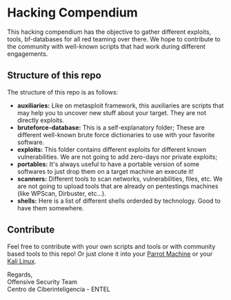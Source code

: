 # Hacking Compendium
This hacking compendium has the objective to gather different exploits, tools, bf-databases for all red teaming over there. We hope to contribute to the community with well-known scripts that had work during different engagements.

## Structure of this repo
The structure of this repo is as follows:
 * **auxiliaries:** Like on metasploit framework, this auxiliaries are scripts that may help you to uncover new stuff about your target. They are not directly exploits.
 * **bruteforce-database:** This is a self-explanatory folder; These are different well-known brute force dictionaries to use with your favorite software.
 * **exploits:** This folder contains different exploits for different known vulnerabilities. We are not going to add zero-days nor private exploits;
 * **portables:** It's always useful to have a portable version of some softwares to just drop them on a target machine an execute it!
 * **scanners:** Different tools to scan networks, vulnerabilities, files, etc. We are not going to upload tools that are already on pentestings machines (like WPScan, Dirbuster, etc...).
 * **shells:** Here is a list of different shells orderded by technology. Good to have them somewhere.  

## Contribute
Feel free to contribute with your own scripts and tools or with community based tools to this repo! Or just clone it into your [Parrot Machine](https://www.parrotsec.org/) or your [Kali Linux](https://www.kali.org/).


Regards,<br>
Offensive Security Team<br>
Centro de Ciberinteligencia - ENTEL
